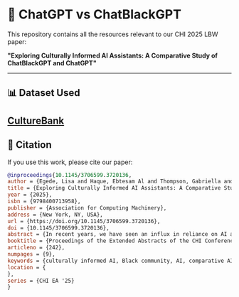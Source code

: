 # 🧾 ChatGPT vs ChatBlackGPT

This repository contains all the resources relevant to our CHI 2025 LBW paper:

**"Exploring Culturally Informed AI Assistants: A Comparative Study of ChatBlackGPT and ChatGPT"**

---

## 📊 Dataset Used

[CultureBank](https://huggingface.co/datasets/SALT-NLP/CultureBank)
---

## 📄 Citation

If you use this work, please cite our paper:

```bibtex
@inproceedings{10.1145/3706599.3720136,
author = {Egede, Lisa and Haque, Ebtesam Al and Thompson, Gabriella and Boyd, Alicia and Smith, Angela D. R. and Johnson, Brittany},
title = {Exploring Culturally Informed AI Assistants: A Comparative Study of ChatBlackGPT and ChatGPT},
year = {2025},
isbn = {9798400713958},
publisher = {Association for Computing Machinery},
address = {New York, NY, USA},
url = {https://doi.org/10.1145/3706599.3720136},
doi = {10.1145/3706599.3720136},
abstract = {In recent years, we have seen an influx in reliance on AI assistants for information seeking. Given this widespread use and the known challenges AI poses for Black users, recent efforts have emerged to identify key considerations needed to provide meaningful support. One notable effort is the development of ChatBlackGPT, a culturally informed AI assistant designed to provide culturally relevant responses. Despite the existence of ChatBlackGPT, there is no research on when and how Black communities might engage with culturally informed AI assistants and the distinctions between engagement with general purpose tools like ChatGPT. To fill this gap, we propose a research agenda grounded in results from a preliminary comparative analysis of outputs provided by ChatGPT and ChatBlackGPT for travel-related inquiries. Our efforts thus far emphasize the need to consider Black communities’ values, perceptions, and experiences when designing AI assistants that acknowledge the Black lived experience.},
booktitle = {Proceedings of the Extended Abstracts of the CHI Conference on Human Factors in Computing Systems},
articleno = {242},
numpages = {9},
keywords = {culturally informed AI, Black community, AI, comparative AI},
location = {
},
series = {CHI EA '25}
}
